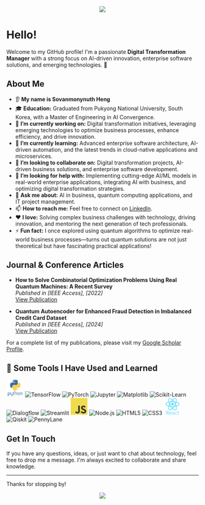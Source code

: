 <p align="center">
<!--   <img src="https://capsule-render.vercel.app/api?type=waving&color=gradient&text=Hello!&height=100&section=header"/> -->
  <img src="https://capsule-render.vercel.app/api?type=blur&height=300&color=gradient&text=Sovanmonynuth%20Heng&reversal=false&animation=twinkling&fontColor=739186"/>
</p>

# Hello!

Welcome to my GitHub profile! I'm a passionate **Digital Transformation Manager** with a strong focus on AI-driven innovation, enterprise software solutions, and emerging technologies. 🚀

## About Me

* 👂 **My name is Sovanmonynuth Heng**
* 🎓 **Education:** Graduated from Pukyong National University, South Korea, with a Master of Engineering in AI Convergence.
* 🔭 **I’m currently working on:** Digital transformation initiatives, leveraging emerging technologies to optimize business processes, enhance efficiency, and drive innovation.
* 🌱 **I’m currently learning:** Advanced enterprise software architecture, AI-driven automation, and the latest trends in cloud-native applications and microservices.
* 🤝 **I’m looking to collaborate on:** Digital transformation projects, AI-driven business solutions, and enterprise software development.
* 🤔 **I’m looking for help with:** Implementing cutting-edge AI/ML models in real-world enterprise applications, integrating AI with business, and optimizing digital            transformation strategies.
* 💬 **Ask me about:** AI in business, quantum computing applications, and IT project management.
* 📫 **How to reach me:** Feel free to connect on [LinkedIn](https://www.linkedin.com/in/sovanmonynuth-heng/).
* ❤️ **I love:** Solving complex business challenges with technology, driving innovation, and mentoring the next generation of tech professionals.
* ⚡ **Fun fact:** I once explored using quantum algorithms to optimize real-world business processes—turns out quantum solutions are not just theoretical but have fascinating practical applications!


## Journal & Conference Articles

- **How to Solve Combinatorial Optimization Problems Using Real Quantum Machines: A Recent Survey**  
  *Published in [IEEE Access], [2022]*  
  [View Publication](https://ieeexplore.ieee.org/document/9934910)  

- **Quantum Autoencoder for Enhanced Fraud Detection in Imbalanced Credit Card Dataset**  
*Published in [IEEE Access], [2024]*    
  [View Publication](https://ieeexplore.ieee.org/abstract/document/10752554)  

For a complete list of my publications, please visit my [Google Scholar Profile](https://scholar.google.com/citations?user=KEfjmk8AAAAJ&hl=en&authuser=1).


<h2>🚀 Some Tools I Have Used and Learned</h2>
<p align="left">
  <!-- Machine Learning Icons -->
  <img src="https://raw.githubusercontent.com/devicons/devicon/master/icons/python/python-original-wordmark.svg" alt="Python" width="45" height="45"/>
  <img src="https://cdn.jsdelivr.net/gh/devicons/devicon/icons/tensorflow/tensorflow-original.svg" alt="TensorFlow" width="45" height="45"/>
  <img src="https://cdn.jsdelivr.net/gh/devicons/devicon/icons/pytorch/pytorch-original.svg" alt="PyTorch" width="45" height="45"/>
  <img src="https://cdn.jsdelivr.net/gh/devicons/devicon/icons/jupyter/jupyter-original.svg" alt="Jupyter" width="45" height="45"/>
  <img src="https://upload.wikimedia.org/wikipedia/commons/8/84/Matplotlib_icon.svg" alt="Matplotlib" width="45" height="45"/>
  <img src="https://scikit-learn.org/stable/_static/scikit-learn-logo-small.png" alt="Scikit-Learn" width="45" height="45"/>
  <img src="https://www.svgrepo.com/show/353648/dialogflow.svg" alt="Dialogflow" width="45" height="45"/>
  <img src="https://encrypted-tbn0.gstatic.com/images?q=tbn:ANd9GcTGDKmSgL7UJ6sstMUQTtjI2iDN7ClN2jRZ5Q&s" alt="Streamlit" width="45" height="45"/>


  <!-- Full Stack Icons -->
  <img src="https://raw.githubusercontent.com/devicons/devicon/master/icons/javascript/javascript-original.svg" alt="JavaScript" width="45" height="45"/>
  <img src="https://cdn.jsdelivr.net/gh/devicons/devicon/icons/nodejs/nodejs-original-wordmark.svg" alt="Node.js" width="45" height="45"/>
  <img src="https://cdn.jsdelivr.net/gh/devicons/devicon/icons/html5/html5-original.svg" alt="HTML5" width="45" height="45"/>
  <img src="https://cdn.jsdelivr.net/gh/devicons/devicon/icons/css3/css3-original-wordmark.svg" alt="CSS3" width="45" height="45"/>
  <img src="https://raw.githubusercontent.com/devicons/devicon/master/icons/react/react-original-wordmark.svg" alt="React" width="45" height="45"/>

  <!-- Quantum Computing Icons -->
  <img src="https://encrypted-tbn0.gstatic.com/images?q=tbn:ANd9GcTGO-McYS0sj1JBBgQA6-QMP49YIJsSQdRjWg&s" alt="Qiskit" width="45" height="45"/>
  <img src="https://media.licdn.com/dms/image/v2/C560BAQEcSmPzmwGu5g/company-logo_200_200/company-logo_200_200/0/1677204651906/pennylaneai_logo?e=2147483647&v=beta&t=yEu-P4cnI9PsZaAPMciNdKabq-7SYrS_wpwQiULjLv4" alt="PennyLane" width="45" height="45"/>

</p>

## Get In Touch

If you have any questions, ideas, or just want to chat about technology, feel free to drop me a message. I'm always excited to collaborate and share knowledge.

---

Thanks for stopping by!

<p align="center">
  <img src="https://capsule-render.vercel.app/api?type=waving&color=gradient&height=100&section=footer"/>
</p>

